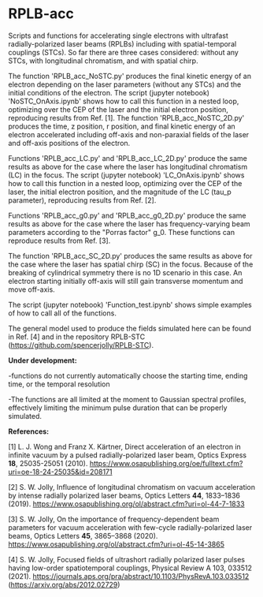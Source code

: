# RPLB-acc
Scripts and functions for accelerating single electrons with ultrafast radially-polarized laser beams (RPLBs) including with spatial-temporal couplings (STCs). So far there are three cases considered: without any STCs, with longitudinal chromatism, and with spatial chirp.

The function 'RPLB_acc_NoSTC.py' produces the final kinetic energy of an electron depending on the laser parameters (without any STCs) and the initial conditions of the electron. The script (jupyter notebook) 'NoSTC_OnAxis.ipynb' shows how to call this function in a nested loop, optimizing over the CEP of the laser and the initial electron position, reproducing results from Ref. [1]. The function 'RPLB_acc_NoSTC_2D.py' produces the time, z position, r position, and final kinetic energy of an electron accelerated including off-axis and non-paraxial fields of the laser and off-axis positions of the electron.

Functions 'RPLB_acc_LC.py' and 'RPLB_acc_LC_2D.py' produce the same results as above for the case where the laser has longitudinal chromatism (LC) in the focus. The script (jupyter notebook) 'LC_OnAxis.ipynb' shows how to call this function in a nested loop, optimizing over the CEP of the laser, the initial electron position, and the magnitude of the LC (tau_p parameter), reproducing results from Ref. [2].

Functions 'RPLB_acc_g0.py' and 'RPLB_acc_g0_2D.py' produce the same results as above for the case where the laser has frequency-varying beam parameters according to the "Porras factor" g_0. These functions can reproduce results from Ref. [3].

The function 'RPLB_acc_SC_2D.py' produces the same results as above for the case where the laser has spatial chirp (SC) in the focus. Because of the breaking of cylindrical symmetry there is no 1D scenario in this case. An electron starting initially off-axis will still gain transverse momentum and move off-axis.

The script (jupyter notebook) 'Function_test.ipynb' shows simple examples of how to call all of the functions.

The general model used to produce the fields simulated here can be found in Ref. [4] and in the repository RPLB-STC (https://github.com/spencerjolly/RPLB-STC).

<b>Under development:</b>

-functions do not currently automatically choose the starting time, ending time, or the temporal resolution

-The functions are all limited at the moment to Gaussian spectral profiles, effectively limiting the minimum pulse duration that can be properly simulated.

<b>References:</b>

[1] L. J. Wong and Franz X. Kärtner, Direct acceleration of an electron in infinite vacuum by a pulsed radially-polarized laser beam, Optics Express <b>18</b>, 25035-25051 (2010). https://www.osapublishing.org/oe/fulltext.cfm?uri=oe-18-24-25035&id=208171

[2] S. W. Jolly, Influence of longitudinal chromatism on vacuum acceleration by intense radially polarized laser beams, Optics Letters <b>44</b>, 1833–1836 (2019). https://www.osapublishing.org/ol/abstract.cfm?uri=ol-44-7-1833

[3] S. W. Jolly, On the importance of frequency-dependent beam parameters for vacuum acceleration with few-cycle radially-polarized laser beams, Optics Letters <b>45</b>, 3865–3868 (2020). https://www.osapublishing.org/ol/abstract.cfm?uri=ol-45-14-3865 

[4] S. W. Jolly, Focused fields of ultrashort radially polarized laser pulses having low-order spatiotemporal couplings, Physical Review A 103, 033512 (2021). https://journals.aps.org/pra/abstract/10.1103/PhysRevA.103.033512 (https://arxiv.org/abs/2012.02729)
